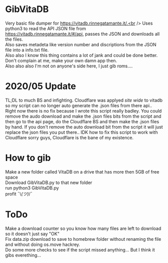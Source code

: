 # GibVitaDB
Very basic file dumper for https://vitadb.rinnegatamante.it/.<br />
Uses python3 to read the API JSON file from https://vitadb.rinnegatamante.it/#/api, passes the JSON and downloads all the files.<br />
Also saves metadeta like version number and discriptions from the JSON file into a info.txt file.<br />
Also also I know this thing contains a lot of jank and could be done better. Don't complain at me, make your own damn app then.<br />
Also also also I'm not on anyone's side here, I just gib roms....<br />

# 2020/05 Update
TL;DL to much BS and infighting. 
Cloudflare was applyed *site wide* to vitadb so my script can no longer auto generate the .json files from there api..
Right now there is no fix because I wrote this script really badley. You could remove the audo download and make the .json files bits from the script and then go to the api page, do the Cloudflare BS and then make the .json files by hand. If you don't remove the auto download bit from the script it will just replace the json files you put there..
IDK how to fix this script to work with Cloudflare sorry guys, Cloudflare is the bane of my existence.

# How to gib
Make a new folder called VitaDB on a drive that has more then 5GB of free space<br />
Download GibVitaDB.py to that new folder<br />
run python3 GibVitaDB.py<br />
profit ¯\\_(ツ)_/¯<br />

# ToDo
Make a download counter so you know how many files are left to download so it doesn't just say "OK"<br />
Fix data.zip download to save to homebrew folder without renaming the file and without doing os.move hackrey.<br />
Do some more checks to see if the script missed anything... But I think it gibs everething...<br />
